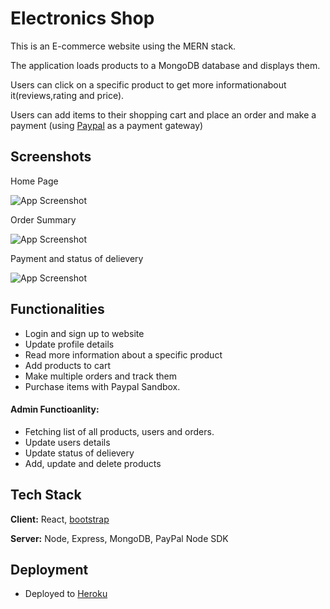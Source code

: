 
# Electronics Shop

 This is an E-commerce website using the MERN stack.
 
 The application loads products to a MongoDB database and displays them.

 Users can click on a specific product to get more informationabout it(reviews,rating and price).
 
 Users can add items to their shopping cart and place an order and make a payment (using [Paypal](https://developer.paypal.com/sdk/js/configuration/) as a payment gateway)
## Screenshots
Home Page 

![App Screenshot](https://i.postimg.cc/D0BY6rr4/shop.png)


Order Summary

![App Screenshot](https://i.postimg.cc/Jzg8LkyW/place-Order.png)

Payment and status of delievery

![App Screenshot](https://i.postimg.cc/wxtbCGX3/payment.png)

## Functionalities

- Login and sign up to website
- Update profile details
- Read more information about a specific product
- Add products to cart
- Make multiple orders and track them
- Purchase items with Paypal Sandbox. 
 #### Admin Functioanlity:
 * Fetching list of all products, users and orders.
 * Update users details
 * Update status of delievery
 * Add, update and delete products
## Tech Stack

**Client:** React, [bootstrap](https://bootswatch.com/)

**Server:** Node, Express, MongoDB, PayPal Node SDK


## Deployment

- Deployed to [Heroku](https://dashboard.heroku.com/)
